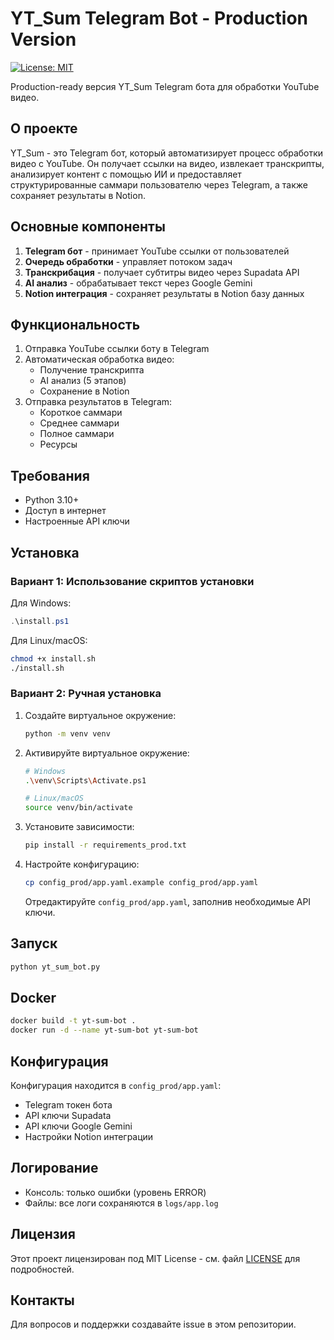 # YT_Sum Telegram Bot - Production Version

[![License: MIT](https://img.shields.io/badge/License-MIT-yellow.svg)](https://opensource.org/licenses/MIT)

Production-ready версия YT_Sum Telegram бота для обработки YouTube видео.

## О проекте

YT_Sum - это Telegram бот, который автоматизирует процесс обработки видео с YouTube. Он получает ссылки на видео, извлекает транскрипты, анализирует контент с помощью ИИ и предоставляет структурированные саммари пользователю через Telegram, а также сохраняет результаты в Notion.

## Основные компоненты

1. **Telegram бот** - принимает YouTube ссылки от пользователей
2. **Очередь обработки** - управляет потоком задач
3. **Транскрибация** - получает субтитры видео через Supadata API
4. **AI анализ** - обрабатывает текст через Google Gemini
5. **Notion интеграция** - сохраняет результаты в Notion базу данных

## Функциональность

1. Отправка YouTube ссылки боту в Telegram
2. Автоматическая обработка видео:
   - Получение транскрипта
   - AI анализ (5 этапов)
   - Сохранение в Notion
3. Отправка результатов в Telegram:
   - Короткое саммари
   - Среднее саммари
   - Полное саммари
   - Ресурсы

## Требования

- Python 3.10+
- Доступ в интернет
- Настроенные API ключи

## Установка

### Вариант 1: Использование скриптов установки

Для Windows:
```powershell
.\install.ps1
```

Для Linux/macOS:
```bash
chmod +x install.sh
./install.sh
```

### Вариант 2: Ручная установка

1. Создайте виртуальное окружение:
   ```bash
   python -m venv venv
   ```

2. Активируйте виртуальное окружение:
   ```bash
   # Windows
   .\venv\Scripts\Activate.ps1
   
   # Linux/macOS
   source venv/bin/activate
   ```

3. Установите зависимости:
   ```bash
   pip install -r requirements_prod.txt
   ```

4. Настройте конфигурацию:
   ```bash
   cp config_prod/app.yaml.example config_prod/app.yaml
   ```
   
   Отредактируйте `config_prod/app.yaml`, заполнив необходимые API ключи.

## Запуск

```bash
python yt_sum_bot.py
```

## Docker

```bash
docker build -t yt-sum-bot .
docker run -d --name yt-sum-bot yt-sum-bot
```

## Конфигурация

Конфигурация находится в `config_prod/app.yaml`:

- Telegram токен бота
- API ключи Supadata
- API ключи Google Gemini
- Настройки Notion интеграции

## Логирование

- Консоль: только ошибки (уровень ERROR)
- Файлы: все логи сохраняются в `logs/app.log`

## Лицензия

Этот проект лицензирован под MIT License - см. файл [LICENSE](LICENSE) для подробностей.

## Контакты

Для вопросов и поддержки создавайте issue в этом репозитории.